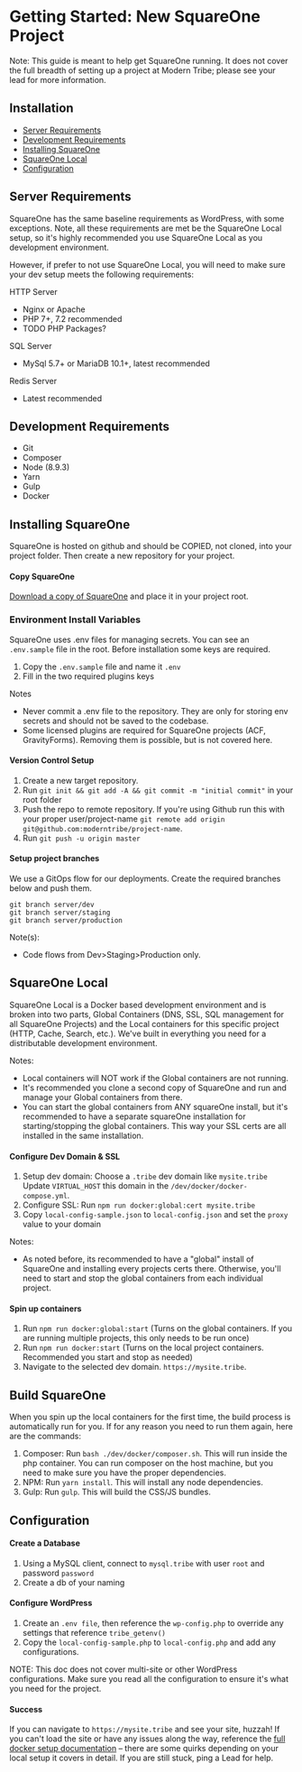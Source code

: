 # Getting Started: New SquareOne Project

Note: This guide is meant to help get SquareOne running. It does not cover the full breadth of setting up a project at Modern Tribe; please see your lead for more information.

## Installation
* [Server Requirements](#server-requirments)
* [Development Requirements](#development-requirments)
* [Installing SquareOne](#installing-squareone)
* [SquareOne Local](#squareone-local)
* [Configuration](#configuration)

## Server Requirements <a name="server-requirments"></a>
SquareOne has the same baseline requirements as WordPress, with some exceptions. Note, all these requirements are met be the SquareOne Local setup, so it's highly recommended you use SquareOne Local as you development environment.

However, if prefer to not use SquareOne Local, you will need to make sure your dev setup meets the following requirements:

HTTP Server
* Nginx or Apache
* PHP 7+, 7.2 recommended
* TODO PHP Packages?

SQL Server
* MySql 5.7+ or MariaDB 10.1+, latest recommended

Redis Server
* Latest recommended

## Development Requirements <a name="development-requirments"></a>
* Git
* Composer
* Node (8.9.3)
* Yarn
* Gulp
* Docker

## Installing SquareOne <a name="installing-squareone"></a>

SquareOne is hosted on github and should be COPIED, not cloned, into your project folder. Then create a new repository for your project.

#### Copy SquareOne 

[Download a copy of SquareOne](https://github.com/moderntribe/square-one/archive/master.zip) and place it in your project root.

### Environment Install Variables

SquareOne uses .env files for managing secrets. You can see an `.env.sample` file in the root. Before installation some keys are required.

1. Copy the `.env.sample` file and name it `.env`
2. Fill in the two required plugins keys

Notes
* Never commit a .env file to the repository. They are only for storing env secrets and should not be saved to the codebase.
* Some licensed plugins are required for SquareOne projects (ACF, GravityForms). Removing them is possible, but is not covered here.

#### Version Control Setup

1. Create a new target repository.
2. Run `git init && git add -A && git commit -m "initial commit"` in your root folder
3. Push the repo to remote repository. If you're using Github run this with your proper user/project-name `git remote add origin git@github.com:moderntribe/project-name`. 
4. Run `git push -u origin master`

#### Setup project branches

We use a GitOps flow for our deployments. Create the required branches below and push them.

```
git branch server/dev
git branch server/staging
git branch server/production
```

Note(s):
* Code flows from Dev>Staging>Production only. 

## SquareOne Local <a name="squareone-local"></a>

SquareOne Local is a Docker based development environment and is broken into two parts,  Global Containers (DNS, SSL, SQL management for all SquareOne Projects) and the Local containers for this specific project (HTTP, Cache, Search, etc.). We've built in everything you need for a distributable development environment. 

Notes: 
* Local containers will NOT work if the Global containers are not running.
* It's recommended you clone a second copy of SquareOne and run and manage your Global containers from there.
* You can start the global containers from ANY squareOne install, but it's recommended to have a separate squareOne installation for starting/stopping the global containers. This way your SSL certs are all installed in the same installation.

#### Configure Dev Domain & SSL

1. Setup dev domain: Choose a `.tribe` dev domain like `mysite.tribe` Update `VIRTUAL_HOST` this domain in the `/dev/docker/docker-compose.yml`.
2. Configure SSL: Run `npm run docker:global:cert mysite.tribe`
3. Copy `local-config-sample.json` to `local-config.json` and set the `proxy` value to your domain 

Notes:
* As noted before, its recommended to have a "global" install of SquareOne and installing every projects certs there. Otherwise, you'll need to start and stop the global containers from each individual project.

#### Spin up containers

1. Run `npm run docker:global:start` (Turns on the global containers. If you are running multiple projects, this only needs to be run once)
2. Run `npm run docker:start` (Turns on the local project containers. Recommended you start and stop as needed)
3. Navigate to the selected dev domain. `https://mysite.tribe`. 

## Build SquareOne

When you spin up the local containers for the first time, the build process is automatically run for you. If for any reason you need to run them again, here are the commands:

1. Composer: Run `bash ./dev/docker/composer.sh`. This will run inside the php container. You can run composer on the host machine, but you need to make sure you have the proper dependencies.
2. NPM: Run `yarn install`. This will install any node dependencies.
3. Gulp: Run `gulp`. This will build the CSS/JS bundles.

## Configuration <a name="configuration"></a>

#### Create a Database

1. Using a MySQL client, connect to `mysql.tribe` with user `root` and password `password`
2. Create a db of your naming

#### Configure WordPress

1. Create an `.env file`, then reference the `wp-config.php` to override any settings that reference `tribe_getenv()`
2. Copy the `local-config-sample.php` to `local-config.php` and add any configurations. 

NOTE: This doc does not cover multi-site or other WordPress configurations. Make sure you read all the configuration to ensure it's what you need for the project.  

#### Success

If you can navigate to `https://mysite.tribe` and see your site, huzzah! If you can't load the site or have any issues along the way, reference the [full docker setup documentation](/docs/docker/README.md) – there are some quirks depending on your local setup it covers in detail. If you are still stuck, ping a Lead for help.



